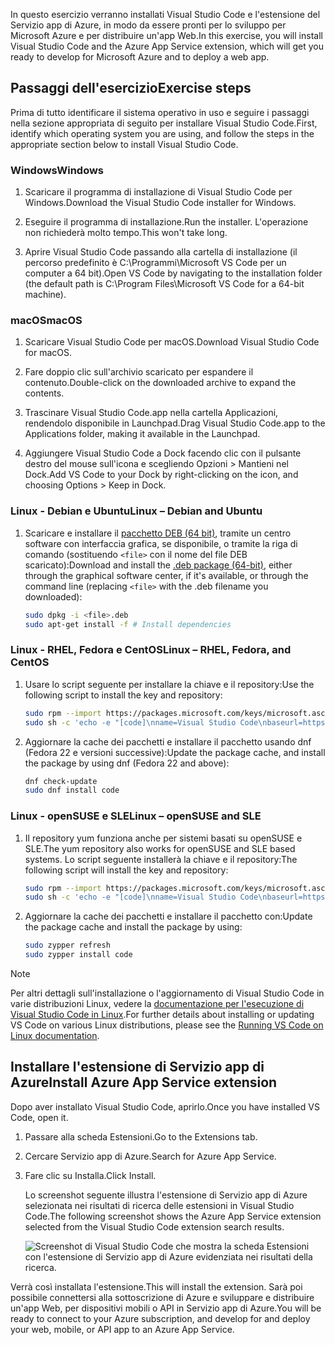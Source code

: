 <span data-ttu-id="13b7a-101">In questo esercizio verranno installati Visual Studio Code e l'estensione del Servizio app di Azure, in modo da essere pronti per lo sviluppo per Microsoft Azure e per distribuire un'app Web.</span><span class="sxs-lookup"><span data-stu-id="13b7a-101">In this exercise, you will install Visual Studio Code and the Azure App Service extension, which will get you ready to develop for Microsoft Azure and to deploy a web app.</span></span>

## <a name="exercise-steps"></a><span data-ttu-id="13b7a-102">Passaggi dell'esercizio</span><span class="sxs-lookup"><span data-stu-id="13b7a-102">Exercise steps</span></span>

<span data-ttu-id="13b7a-103">Prima di tutto identificare il sistema operativo in uso e seguire i passaggi nella sezione appropriata di seguito per installare Visual Studio Code.</span><span class="sxs-lookup"><span data-stu-id="13b7a-103">First, identify which operating system you are using, and follow the steps in the appropriate section below to install Visual Studio Code.</span></span>

### <a name="windows"></a><span data-ttu-id="13b7a-104">Windows</span><span class="sxs-lookup"><span data-stu-id="13b7a-104">Windows</span></span>

1. <span data-ttu-id="13b7a-105">Scaricare il programma di installazione di Visual Studio Code per Windows.</span><span class="sxs-lookup"><span data-stu-id="13b7a-105">Download the Visual Studio Code installer for Windows.</span></span>

1. <span data-ttu-id="13b7a-106">Eseguire il programma di installazione.</span><span class="sxs-lookup"><span data-stu-id="13b7a-106">Run the installer.</span></span> <span data-ttu-id="13b7a-107">L'operazione non richiederà molto tempo.</span><span class="sxs-lookup"><span data-stu-id="13b7a-107">This won't take long.</span></span>

1. <span data-ttu-id="13b7a-108">Aprire Visual Studio Code passando alla cartella di installazione (il percorso predefinito è C:\Programmi\Microsoft VS Code per un computer a 64 bit).</span><span class="sxs-lookup"><span data-stu-id="13b7a-108">Open VS Code by navigating to the installation folder (the default path is C:\Program Files\Microsoft VS Code for a 64-bit machine).</span></span>

### <a name="macos"></a><span data-ttu-id="13b7a-109">macOS</span><span class="sxs-lookup"><span data-stu-id="13b7a-109">macOS</span></span>

1. <span data-ttu-id="13b7a-110">Scaricare Visual Studio Code per macOS.</span><span class="sxs-lookup"><span data-stu-id="13b7a-110">Download Visual Studio Code for macOS.</span></span>

1. <span data-ttu-id="13b7a-111">Fare doppio clic sull'archivio scaricato per espandere il contenuto.</span><span class="sxs-lookup"><span data-stu-id="13b7a-111">Double-click on the downloaded archive to expand the contents.</span></span>

1. <span data-ttu-id="13b7a-112">Trascinare Visual Studio Code.app nella cartella Applicazioni, rendendolo disponibile in Launchpad.</span><span class="sxs-lookup"><span data-stu-id="13b7a-112">Drag Visual Studio Code.app to the Applications folder, making it available in the Launchpad.</span></span>

1. <span data-ttu-id="13b7a-113">Aggiungere Visual Studio Code a Dock facendo clic con il pulsante destro del mouse sull'icona e scegliendo Opzioni > Mantieni nel Dock.</span><span class="sxs-lookup"><span data-stu-id="13b7a-113">Add VS Code to your Dock by right-clicking on the icon, and choosing Options > Keep in Dock.</span></span>

### <a name="linux--debian-and-ubuntu"></a><span data-ttu-id="13b7a-114">Linux - Debian e Ubuntu</span><span class="sxs-lookup"><span data-stu-id="13b7a-114">Linux – Debian and Ubuntu</span></span>

1. <span data-ttu-id="13b7a-115">Scaricare e installare il [pacchetto DEB (64 bit)](https://go.microsoft.com/fwlink/?LinkID=760868), tramite un centro software con interfaccia grafica, se disponibile, o tramite la riga di comando (sostituendo `<file>` con il nome del file DEB scaricato):</span><span class="sxs-lookup"><span data-stu-id="13b7a-115">Download and install the [.deb package (64-bit)](https://go.microsoft.com/fwlink/?LinkID=760868), either through the graphical software center, if it's available, or through the command line (replacing `<file>` with the .deb filename you downloaded):</span></span>

    ```bash
    sudo dpkg -i <file>.deb
    sudo apt-get install -f # Install dependencies
    ```

### <a name="linux--rhel-fedora-and-centos"></a><span data-ttu-id="13b7a-116">Linux - RHEL, Fedora e CentOS</span><span class="sxs-lookup"><span data-stu-id="13b7a-116">Linux – RHEL, Fedora, and CentOS</span></span>

1. <span data-ttu-id="13b7a-117">Usare lo script seguente per installare la chiave e il repository:</span><span class="sxs-lookup"><span data-stu-id="13b7a-117">Use the following script to install the key and repository:</span></span>

    ```bash
    sudo rpm --import https://packages.microsoft.com/keys/microsoft.asc
    sudo sh -c 'echo -e "[code]\nname=Visual Studio Code\nbaseurl=https://packages.microsoft.com/yumrepos/vscode\nenabled=1\ngpgcheck=1\ngpgkey=https://packages.microsoft.com/keys/microsoft.asc" > /etc/yum.repos.d/vscode.repo'
    ```

1. <span data-ttu-id="13b7a-118">Aggiornare la cache dei pacchetti e installare il pacchetto usando dnf (Fedora 22 e versioni successive):</span><span class="sxs-lookup"><span data-stu-id="13b7a-118">Update the package cache, and install the package by using dnf (Fedora 22 and above):</span></span>

    ```bash
    dnf check-update
    sudo dnf install code
    ```

### <a name="linux--opensuse-and-sle"></a><span data-ttu-id="13b7a-119">Linux - openSUSE e SLE</span><span class="sxs-lookup"><span data-stu-id="13b7a-119">Linux – openSUSE and SLE</span></span>

1. <span data-ttu-id="13b7a-120">Il repository yum funziona anche per sistemi basati su openSUSE e SLE.</span><span class="sxs-lookup"><span data-stu-id="13b7a-120">The yum repository also works for openSUSE and SLE based systems.</span></span> <span data-ttu-id="13b7a-121">Lo script seguente installerà la chiave e il repository:</span><span class="sxs-lookup"><span data-stu-id="13b7a-121">The following script will install the key and repository:</span></span>

    ```bash
    sudo rpm --import https://packages.microsoft.com/keys/microsoft.asc
    sudo sh -c 'echo -e "[code]\nname=Visual Studio Code\nbaseurl=https://packages.microsoft.com/yumrepos/vscode\nenabled=1\ntype=rpm-md\ngpgcheck=1\ngpgkey=https://packages.microsoft.com/keys/microsoft.asc" > /etc/zypp/repos.d/vscode.repo'
    ```

1. <span data-ttu-id="13b7a-122">Aggiornare la cache dei pacchetti e installare il pacchetto con:</span><span class="sxs-lookup"><span data-stu-id="13b7a-122">Update the package cache and install the package by using:</span></span>

    ```bash
    sudo zypper refresh
    sudo zypper install code
    ```

> [!NOTE]
> <span data-ttu-id="13b7a-123">Per altri dettagli sull'installazione o l'aggiornamento di Visual Studio Code in varie distribuzioni Linux, vedere la [documentazione per l'esecuzione di Visual Studio Code in Linux](https://code.visualstudio.com/docs/setup/linux).</span><span class="sxs-lookup"><span data-stu-id="13b7a-123">For further details about installing or updating VS Code on various Linux distributions, please see the [Running VS Code on Linux documentation](https://code.visualstudio.com/docs/setup/linux).</span></span>

## <a name="install-azure-app-service-extension"></a><span data-ttu-id="13b7a-124">Installare l'estensione di Servizio app di Azure</span><span class="sxs-lookup"><span data-stu-id="13b7a-124">Install Azure App Service extension</span></span>

<span data-ttu-id="13b7a-125">Dopo aver installato Visual Studio Code, aprirlo.</span><span class="sxs-lookup"><span data-stu-id="13b7a-125">Once you have installed VS Code, open it.</span></span>

1. <span data-ttu-id="13b7a-126">Passare alla scheda Estensioni.</span><span class="sxs-lookup"><span data-stu-id="13b7a-126">Go to the Extensions tab.</span></span>

1. <span data-ttu-id="13b7a-127">Cercare Servizio app di Azure.</span><span class="sxs-lookup"><span data-stu-id="13b7a-127">Search for Azure App Service.</span></span>

1. <span data-ttu-id="13b7a-128">Fare clic su Installa.</span><span class="sxs-lookup"><span data-stu-id="13b7a-128">Click Install.</span></span>

    <span data-ttu-id="13b7a-129">Lo screenshot seguente illustra l'estensione di Servizio app di Azure selezionata nei risultati di ricerca delle estensioni in Visual Studio Code.</span><span class="sxs-lookup"><span data-stu-id="13b7a-129">The following screenshot shows the Azure App Service extension selected from the Visual Studio Code extension search results.</span></span>

    ![Screenshot di Visual Studio Code che mostra la scheda Estensioni con l'estensione di Servizio app di Azure evidenziata nei risultati della ricerca.](../media/3-install-azure-extension.png)

<span data-ttu-id="13b7a-131">Verrà così installata l'estensione.</span><span class="sxs-lookup"><span data-stu-id="13b7a-131">This will install the extension.</span></span> <span data-ttu-id="13b7a-132">Sarà poi possibile connettersi alla sottoscrizione di Azure e sviluppare e distribuire un'app Web, per dispositivi mobili o API in Servizio app di Azure.</span><span class="sxs-lookup"><span data-stu-id="13b7a-132">You will be ready to connect to your Azure subscription, and develop for and deploy your web, mobile, or API app to an Azure App Service.</span></span>
